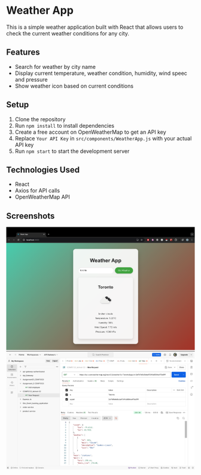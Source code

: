 # Weather App

This is a simple weather application built with React that allows users to check the current weather conditions for any city.

## Features

- Search for weather by city name
- Display current temperature, weather condition, humidity, wind speec and pressure
- Show weather icon based on current conditions

## Setup

1. Clone the repository
2. Run `npm install` to install dependencies
3. Create a free account on OpenWeatherMap to get an API key
4. Replace `Your API Key` in `src/components/WeatherApp.js` with your actual API key
5. Run `npm start` to start the development server

## Technologies Used

- React
- Axios for API calls
- OpenWeatherMap API

## Screenshots

![Weather App Screenshot](./screenshots/s2.jpg)
![Postman Screenshot](./screenshots/s1.jpg)
